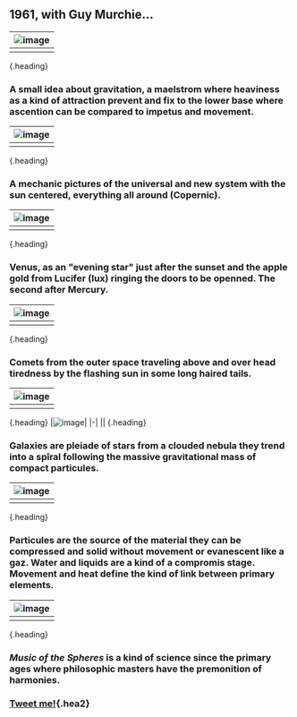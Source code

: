 ## 1961, with Guy Murchie...
|![image](https://shoutn95.github.io/sh95/images/p36.jpg )|
|-|
||
{.heading}
### A small idea about gravitation, a maelstrom where heaviness as a kind of attraction prevent and fix to the lower base where ascention can be compared to impetus and movement.<br />
|![image](https://shoutn95.github.io/sh95/images/p73.jpg )|
|-|
||
{.heading}
### A mechanic pictures of the universal and new system with the sun centered, everything all around (Copernic).<br />
|![image](https://shoutn95.github.io/sh95/images/p77.jpg )|
|-|
||
{.heading}
### Venus, as an "evening star" just after the sunset and the apple gold from Lucifer (lux) ringing the doors to be openned. The second after Mercury. <br />
|![image](https://shoutn95.github.io/sh95/images/p122.jpg )|
|-|
||
{.heading}
### Comets from the outer space traveling above and over head tiredness by the flashing sun in some long haired tails. <br />
|![image](https://shoutn95.github.io/sh95/images/p172.jpg )|
|-|
||
{.heading}
|![image](https://shoutn95.github.io/sh95/images/p175.jpg )|
|-|
||
{.heading}
### Galaxies are pleiade of stars from a clouded nebula they trend into a spîral following the massive gravitational mass of compact particules. <br />
|![image](https://shoutn95.github.io/sh95/images/p236.jpg )|
|-|
||
{.heading}
### Particules are the source of the material they can be compressed and solid without movement or evanescent like a gaz. Water and liquids are a kind of a compromis stage. Movement and heat define the kind of link between primary elements. <br />
|![image](https://shoutn95.github.io/sh95/images/p313.jpg )|
|-|
||
{.heading}
### *Music of the Spheres* is a kind of science since the primary ages where philosophic masters have the premonition of harmonies.

### [Tweet me!](https://twitter.com/intent/tweet?text=Guybrush%20Threepwood%20in%20outer%20space...%20%0D%23guybrush_threepwood%0Dhttps://shoutn95.github.io/sh95/index_.html?page=4&reload){.hea2}
